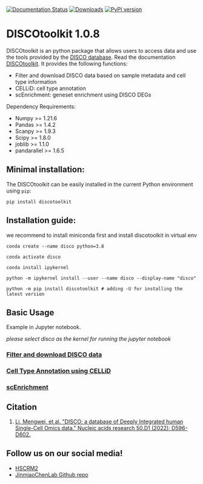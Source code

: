 <!--
 * @Descripttion: 
 * @version: 
 * @Author: Mengwei Li
 * @Date: 2023-04-16 21:20:42
 * @LastEditors: Mengwei Li
 * @LastEditTime: 2023-04-16 21:22:03
-->
[![Documentation Status](https://readthedocs.org/projects/discotoolkit-py/badge/?version=latest)](https://discotoolkit-py.readthedocs.io/en/latest/?badge=latest) [![Downloads](https://static.pepy.tech/personalized-badge/discotoolkit?period=total&units=international_system&left_color=black&right_color=orange&left_text=Downloads)](https://pepy.tech/project/discotoolkit) [![PyPI version](https://img.shields.io/pypi/v/discotoolkit)](https://pypi.org/project/discotoolkit)

# DISCOtoolkit 1.0.8

DISCOtoolkit is an python package that allows users to access data and use the tools provided by the [DISCO database](https://www.immunesinglecell.org/). Read the documentation [DISCOtoolkit](https://discotoolkit-py.readthedocs.io/en/latest/). It provides the following functions:

- Filter and download DISCO data based on sample metadata and cell type information
- CELLiD: cell type annotation
- scEnrichment: geneset enrichment using DISCO DEGs

Dependency Requirements:

- Numpy >= 1.21.6
- Pandas >= 1.4.2
- Scanpy >= 1.9.3
- Scipy >= 1.8.0
- joblib >= 1.1.0
- pandarallel >= 1.6.5

## Minimal installation:

The DISCOtoolkit can be easily installed in the current Python environment using `pip`:

```
pip install discotoolkit
```

## Installation guide:

we recommend to install miniconda first and install discotoolkit in virtual env

```
conda create --name disco python=3.8
```
```
conda activate disco
```
```
conda install ipykernel
```
```
python -m ipykernel install --user --name disco --display-name "disco"
```
``` 
python -m pip install discotoolkit # adding -U for installing the latest version
```

## Basic Usage
Example in Jupyter notebook.

<em>please select disco as the kernel for running the jupyter notebook</em>

### [Filter and download DISCO data](https://github.com/JinmiaoChenLab/DISCOtoolkit_py/blob/main/docs/download_data.ipynb)

### [Cell Type Annotation using CELLiD](https://github.com/JinmiaoChenLab/DISCOtoolkit_py/blob/main/docs/CELLiD_celltype_annotation.ipynb)

### [scEnrichment](https://github.com/JinmiaoChenLab/DISCOtoolkit_py/blob/main/docs/scEnrichment.ipynb)

## Citation
1. [Li, Mengwei, et al. "DISCO: a database of Deeply Integrated human Single-Cell Omics data." Nucleic acids research 50.D1 (2022): D596-D602.](https://academic.oup.com/nar/article/50/D1/D596/6430491)

## Follow us on our social media!
- [HSCRM2](https://twitter.com/HSCRM2)
- [JinmiaoChenLab Github repo](https://github.com/JinmiaoChenLab)